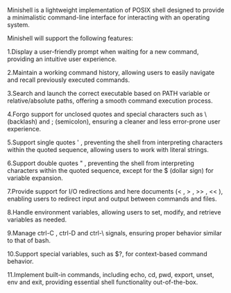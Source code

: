 Minishell is a lightweight implementation of POSIX shell designed to provide a minimalistic command-line interface for interacting with an operating system.

Minishell will support the following features:

1.Display a user-friendly prompt when waiting for a new command, providing an intuitive user experience.

2.Maintain a working command history, allowing users to easily navigate and recall previously executed commands.

3.Search and launch the correct executable based on PATH variable or relative/absolute paths, offering a smooth command execution process.

4.Forgo support for unclosed quotes and special characters such as \ (backlash) and ; (semicolon), ensuring a cleaner and less error-prone user experience.

5.Support single quotes ' , preventing the shell from interpreting characters within the quoted sequence, allowing users to work with literal strings.

6.Support double quotes " , preventing the shell from interpreting characters within the quoted sequence, except for the $ (dollar sign) for variable expansion.

7.Provide support for I/O redirections and here documents (< , > , >> , << ), enabling users to redirect input and output between commands and files.

8.Handle environment variables, allowing users to set, modify, and retrieve variables as needed.

9.Manage ctrl-C , ctrl-D and ctrl-\ signals, ensuring proper behavior similar to that of bash.

10.Support special variables, such as $?, for context-based command behavior.

11.Implement built-in commands, including echo, cd, pwd, export, unset, env and exit, providing essential shell functionality out-of-the-box.

